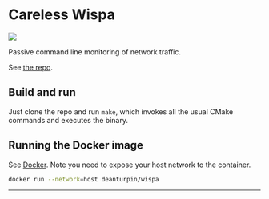 # Careless Wispa

[![](https://gitlab.com/deanturpin/wispa/badges/main/pipeline.svg)](https://gitlab.com/deanturpin/wispa/-/pipelines)

Passive command line monitoring of network traffic.

See [the repo](https://gitlab.com/deanturpin/wispa).

## Build and run

Just clone the repo and run `make`, which invokes all the usual CMake commands and executes the binary.

## Running the Docker image

See [Docker](https://hub.docker.com/r/deanturpin/wispa). Note you need to expose your host network to the container.

```bash
docker run --network=host deanturpin/wispa
```

---

